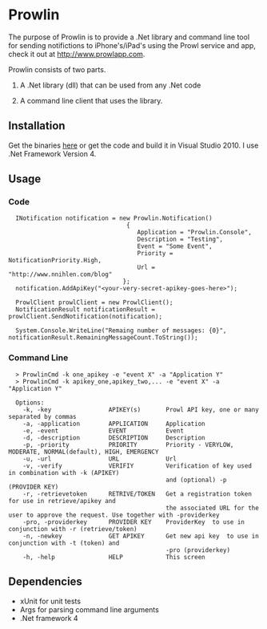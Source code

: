 ﻿Prowlin
=======

The purpose of Prowlin is to provide a .Net library and command line tool for sending notifictions to iPhone's/iPad's using the Prowl service and app, check it out at http://www.prowlapp.com.

Prowlin consists of two parts. 

1) A .Net library (dll) that can be used from any .Net code

2) A command line client that uses the library.

Installation
------------

Get the binaries [here](https://github.com/nippe/Prowlin/downloads) or get the code and build it in Visual Studio 2010. I use .Net Framework Version 4.

Usage
-----
### Code


      INotification notification = new Prowlin.Notification()
	                                 {
 	                                    Application = "Prowlin.Console",
 	                                    Description = "Testing",
 	                                    Event = "Some Event",
 	                                    Priority = NotificationPriority.High,
 	                                    Url = "http://www.nnihlen.com/blog"
 	                                };
	  notification.AddApiKey("<your-very-secret-apikey-goes-here>");

	  ProwlClient prowlClient = new ProwlClient();
	  NotificationResult notificationResult = prowlClient.SendNotification(notification);

	  System.Console.WriteLine("Remaing number of messages: {0}", notificationResult.RemainingMessageCount.ToString());
	

### Command Line

      > ProwlinCmd -k one_apikey -e "event X" -a "Application Y"
      > ProwlinCmd -k apikey_one,apikey_two,... -e "event X" -a "Application Y"

      Options:
        -k, -key                APIKEY(s)       Prowl API key, one or many separated by commas
        -a, -application        APPLICATION     Application
        -e, -event              EVENT           Event
        -d, -description        DESCRIPTION     Description
        -p, -priority           PRIORITY        Priority - VERYLOW, MODERATE, NORMAL(default), HIGH, EMERGENCY
        -u, -url                URL             Url
		-v, -verify             VERIFIY         Verification of key used in combination with -k (APIKEY)
                                                and (optional) -p (PROVIDER KEY)
        -r, -retrievetoken      RETRIVE/TOKEN   Get a registration token for use in retrieve/apikey and
                                                the associated URL for the user to approve the request. Use together with -providerkey
        -pro, -providerkey      PROVIDER KEY    ProviderKey  to use in conjunction with -r (retrieve/token)
        -n, -newkey             GET APIKEY      Get new api key  to use in conjunction with -t (token) and
                                                -pro (providerkey)
        -h, -help               HELP            This screen


Dependencies
------------

* xUnit for unit tests
* Args for parsing command line arguments
* .Net framework 4

